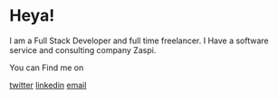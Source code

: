 # Heya!



I am a Full Stack Developer and full time freelancer. I Have a software service and consulting company Zaspi.



You can Find me on

[twitter](https://twitter.com/akashyti) [linkedin](https://linkedin.com/in/akashyti) [email](chaudhari041@outlook.com) 